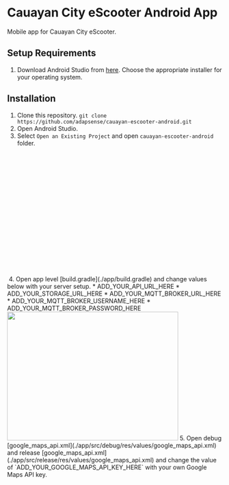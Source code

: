 # Cauayan City eScooter Android App
Mobile app for Cauayan City eScooter.

## Setup Requirements
1. Download Android Studio from [here](https://developer.android.com/studio). Choose the appropriate installer for your operating system.

## Installation
1. Clone this repository.
```git clone https://github.com/adapsense/cauayan-escooter-android.git```
2. Open Android Studio.
3. Select `Open an Existing Project` and open `cauayan-escooter-android` folder.
<img src="./app/screenshots/01.png" width="00" height="300">
4. Open app level [build.gradle](./app/build.gradle) and change values below with your server setup.
    * ADD_YOUR_API_URL_HERE
    * ADD_YOUR_STORAGE_URL_HERE
    * ADD_YOUR_MQTT_BROKER_URL_HERE
    * ADD_YOUR_MQTT_BROKER_USERNAME_HERE
    * ADD_YOUR_MQTT_BROKER_PASSWORD_HERE
<img src="./app/screenshots/02.png" width="400" height="300">
5. Open debug [google_maps_api.xml](./app/src/debug/res/values/google_maps_api.xml) and release [google_maps_api.xml](./app/src/release/res/values/google_maps_api.xml) and change the value of `ADD_YOUR_GOOGLE_MAPS_API_KEY_HERE` with your own Google Maps API key.